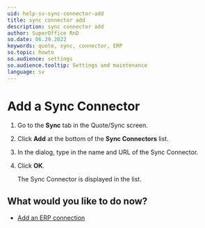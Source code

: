 ```yaml
---
uid: help-sv-sync-connector-add
title: sync connector add
description: sync connector add
author: SuperOffice RnD
so.date: 06.29.2022
keywords: quote, sync, connector, ERP
so.topic: howto
so.audience: settings
so.audience.tooltip: Settings and maintenance
language: sv
---
```


# Add a Sync Connector

1. Go to the **Sync** tab in the Quote/Sync screen.
2. Click **Add** at the bottom of the **Sync Connectors** list.
3. In the dialog, type in the name and URL of the Sync Connector.
4. Click **OK**.

    The Sync Connector is displayed in the list.

## What would you like to do now?

* [Add an ERP connection][1]

<!-- Referenced links -->
[1]: sync-add-erp-connection.md

<!-- Referenced images -->

